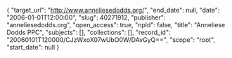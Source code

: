 {
  "target_url": "http://www.anneliesedodds.org/", 
  "end_date": null, 
  "date": "2006-01-01T12:00:00", 
  "slug": 40271912, 
  "publisher": "anneliesedodds.org", 
  "open_access": true, 
  "npld": false, 
  "title": "Anneliese Dodds PPC", 
  "subjects": [], 
  "collections": [], 
  "record_id": "20060101T120000/CJzWxoX07wUbO0W/DAvGyQ==", 
  "scope": "root", 
  "start_date": null
}

